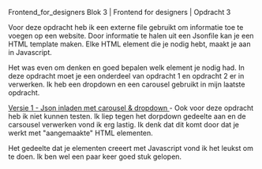 Frontend_for_designers
Blok 3 | Frontend for designers | Opdracht 3

Voor deze opdracht heb ik een externe file gebruikt om informatie toe te voegen op een website.
Door informatie te halen uit een Jsonfile kan je een HTML template maken. Elke HTML element die je nodig
hebt, maakt je aan in Javascript.

Het was even om denken en goed bepalen welk element je nodig had.
In deze opdracht moet je een onderdeel van opdracht 1 en opdracht 2 er in verwerken.
Ik heb een dropdown en een carousel gebruikt in mijn laatste opdracht.

[Versie 1 - Json inladen met carousel & dropdown ](https://sammthings.github.io/Frontend_for_designers/Opdracht%203.1) - 
Ook voor deze opdracht heb ik niet kunnen testen. Ik liep tegen het dorpdown gedeelte aan en de carsousel verwerken vond ik erg lastig. Ik denk dat dit komt door dat je werkt met "aangemaakte" HTML elementen.

Het gedeelte dat je elementen creeert met Javascript vond ik het leukst om te doen. Ik ben wel een paar
keer goed stuk gelopen.
